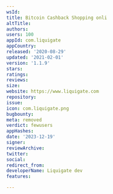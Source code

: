 ```yaml
---
wsId: 
title: Bitcoin Cashback Shopping onli
altTitle: 
authors: 
users: 100
appId: com.liquigate
appCountry: 
released: '2020-08-29'
updated: '2021-02-01'
version: '1.1.9'
stars: 
ratings: 
reviews: 
size: 
website: https://www.liquigate.com
repository: 
issue: 
icon: com.liquigate.png
bugbounty: 
meta: removed
verdict: fewusers
appHashes: 
date: '2023-12-19'
signer: 
reviewArchive: 
twitter: 
social: 
redirect_from: 
developerName: Liquigate dev
features: 

---
```


